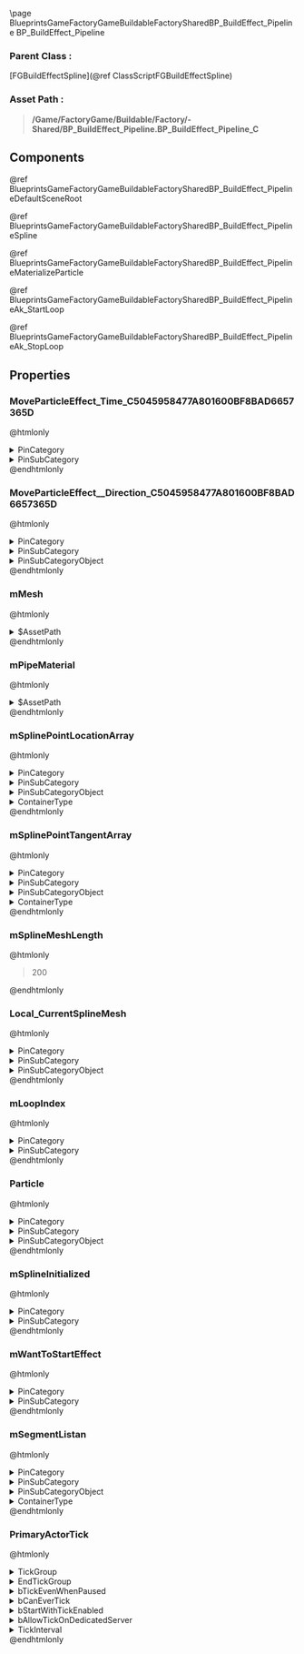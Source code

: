 \page BlueprintsGameFactoryGameBuildableFactorySharedBP_BuildEffect_Pipeline BP_BuildEffect_Pipeline
### Parent Class :
[FGBuildEffectSpline](@ref ClassScriptFGBuildEffectSpline)
### Asset Path :
<b><blockquote>/Game/FactoryGame/Buildable/Factory/-Shared/BP_BuildEffect_Pipeline.BP_BuildEffect_Pipeline_C</blockquote></b>
## Components

@ref BlueprintsGameFactoryGameBuildableFactorySharedBP_BuildEffect_PipelineDefaultSceneRoot

@ref BlueprintsGameFactoryGameBuildableFactorySharedBP_BuildEffect_PipelineSpline

@ref BlueprintsGameFactoryGameBuildableFactorySharedBP_BuildEffect_PipelineMaterializeParticle

@ref BlueprintsGameFactoryGameBuildableFactorySharedBP_BuildEffect_PipelineAk_StartLoop

@ref BlueprintsGameFactoryGameBuildableFactorySharedBP_BuildEffect_PipelineAk_StopLoop

## Properties

### MoveParticleEffect_Time_C5045958477A801600BF8BAD6657365D
@htmlonly
<details>
 <summary>PinCategory</summary>
<blockquote>float</blockquote>
</details>
<details>
 <summary>PinSubCategory</summary>
<blockquote>float</blockquote>
</details>
@endhtmlonly

### MoveParticleEffect__Direction_C5045958477A801600BF8BAD6657365D
@htmlonly
<details>
 <summary>PinCategory</summary>
<blockquote>byte</blockquote>
</details>
<details>
 <summary>PinSubCategory</summary>
<blockquote>byte</blockquote>
</details>
<details>
 <summary>PinSubCategoryObject</summary>
<b><a href="_class_script_e_timeline_direction.html"><blockquote>ETimelineDirection</blockquote></a></b>
</details>
@endhtmlonly

### mMesh
@htmlonly
<details>
 <summary>$AssetPath</summary>
<b><a href="_blueprints_game_factory_game_buildable_factory_pipeline_mesh_pipeline.html"><blockquote>Pipeline</blockquote></a></b>
</details>
@endhtmlonly

### mPipeMaterial
@htmlonly
<details>
 <summary>$AssetPath</summary>
<b><a href="_blueprints_game_factory_game_buildable-shared_material_pipeline__materialize__inst.html"><blockquote>Pipeline_Materialize_Inst</blockquote></a></b>
</details>
@endhtmlonly

### mSplinePointLocationArray
@htmlonly
<details>
 <summary>PinCategory</summary>
<blockquote>struct</blockquote>
</details>
<details>
 <summary>PinSubCategory</summary>
<blockquote>struct</blockquote>
</details>
<details>
 <summary>PinSubCategoryObject</summary>
<b><a href="_class_script_vector.html"><blockquote>Vector</blockquote></a></b>
</details>
<details>
 <summary>ContainerType</summary>
<blockquote>1</blockquote>
</details>
@endhtmlonly

### mSplinePointTangentArray
@htmlonly
<details>
 <summary>PinCategory</summary>
<blockquote>struct</blockquote>
</details>
<details>
 <summary>PinSubCategory</summary>
<blockquote>struct</blockquote>
</details>
<details>
 <summary>PinSubCategoryObject</summary>
<b><a href="_class_script_vector.html"><blockquote>Vector</blockquote></a></b>
</details>
<details>
 <summary>ContainerType</summary>
<blockquote>1</blockquote>
</details>
@endhtmlonly

### mSplineMeshLength
@htmlonly
<blockquote>200</blockquote>
@endhtmlonly

### Local_CurrentSplineMesh
@htmlonly
<details>
 <summary>PinCategory</summary>
<blockquote>Object</blockquote>
</details>
<details>
 <summary>PinSubCategory</summary>
<blockquote>Object</blockquote>
</details>
<details>
 <summary>PinSubCategoryObject</summary>
<b><a href="_class_script_spline_mesh_component.html"><blockquote>SplineMeshComponent</blockquote></a></b>
</details>
@endhtmlonly

### mLoopIndex
@htmlonly
<details>
 <summary>PinCategory</summary>
<blockquote>int</blockquote>
</details>
<details>
 <summary>PinSubCategory</summary>
<blockquote>int</blockquote>
</details>
@endhtmlonly

### Particle
@htmlonly
<details>
 <summary>PinCategory</summary>
<blockquote>Object</blockquote>
</details>
<details>
 <summary>PinSubCategory</summary>
<blockquote>Object</blockquote>
</details>
<details>
 <summary>PinSubCategoryObject</summary>
<b><a href="_class_script_particle_system_component.html"><blockquote>ParticleSystemComponent</blockquote></a></b>
</details>
@endhtmlonly

### mSplineInitialized
@htmlonly
<details>
 <summary>PinCategory</summary>
<blockquote>bool</blockquote>
</details>
<details>
 <summary>PinSubCategory</summary>
<blockquote>bool</blockquote>
</details>
@endhtmlonly

### mWantToStartEffect
@htmlonly
<details>
 <summary>PinCategory</summary>
<blockquote>bool</blockquote>
</details>
<details>
 <summary>PinSubCategory</summary>
<blockquote>bool</blockquote>
</details>
@endhtmlonly

### mSegmentListan
@htmlonly
<details>
 <summary>PinCategory</summary>
<blockquote>Object</blockquote>
</details>
<details>
 <summary>PinSubCategory</summary>
<blockquote>Object</blockquote>
</details>
<details>
 <summary>PinSubCategoryObject</summary>
<b><a href="_blueprints_game_factory_game_buildable_factory-shared_b_p__build_effect__pipeline_segment.html"><blockquote>BP_BuildEffect_PipelineSegment</blockquote></a></b>
</details>
<details>
 <summary>ContainerType</summary>
<blockquote>1</blockquote>
</details>
@endhtmlonly

### PrimaryActorTick
@htmlonly
<details>
 <summary>TickGroup</summary>
<blockquote>0</blockquote>
</details>
<details>
 <summary>EndTickGroup</summary>
<blockquote>0</blockquote>
</details>
<details>
 <summary>bTickEvenWhenPaused</summary>
<blockquote>False</blockquote>
</details>
<details>
 <summary>bCanEverTick</summary>
<blockquote>True</blockquote>
</details>
<details>
 <summary>bStartWithTickEnabled</summary>
<blockquote>True</blockquote>
</details>
<details>
 <summary>bAllowTickOnDedicatedServer</summary>
<blockquote>True</blockquote>
</details>
<details>
 <summary>TickInterval</summary>
<blockquote>0</blockquote>
</details>
@endhtmlonly

